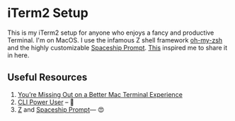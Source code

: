 iTerm2 Setup
=
This is my iTerm2 setup for anyone who enjoys a fancy and productive Terminal.
I'm on MacOS. I use the infamous Z shell framework [oh-my-zsh](https://github.com/robbyrussell/oh-my-zsh) and the highly customizable [Spaceship Prompt](https://github.com/denysdovhan/spaceship-prompt). [This](https://twitter.com/while1/status/1100482316277874688) inspired me to share it in here.

Useful Resources
-
1. [You’re Missing Out on a Better Mac Terminal Experience](https://medium.com/@caulfieldOwen/youre-missing-out-on-a-better-mac-terminal-experience-d73647abf6d7)
2. [CLI Power User](https://commandlinepoweruser.com/) – 💪
3. [Z](https://github.com/rupa/z) and [Spaceship Prompt](https://github.com/denysdovhan/spaceship-prompt)— 😍
  
  

